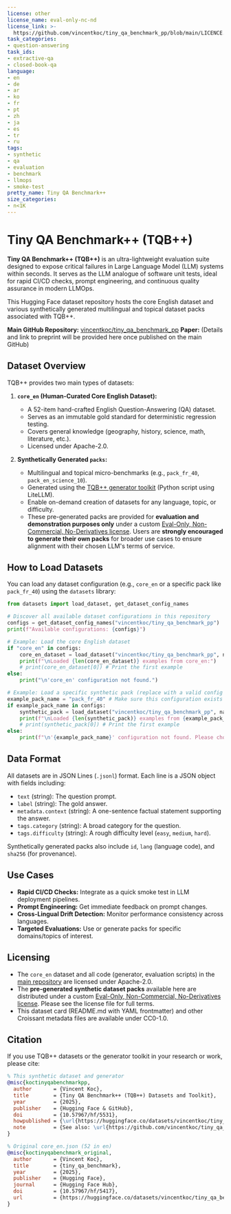 ```yaml
---
license: other
license_name: eval-only-nc-nd
license_link: >-
  https://github.com/vincentkoc/tiny_qa_benchmark_pp/blob/main/LICENCE.data_packs.md
task_categories:
- question-answering
task_ids:
- extractive-qa
- closed-book-qa
language:
- en
- de
- ar
- ko
- fr
- pt
- zh
- ja
- es
- tr
- ru
tags:
- synthetic
- qa
- evaluation
- benchmark
- llmops
- smoke-test
pretty_name: Tiny QA Benchmark++
size_categories:
- n<1K
---
```


# Tiny QA Benchmark++ (TQB++)

**Tiny QA Benchmark++ (TQB++)** is an ultra-lightweight evaluation suite designed to expose critical failures in Large Language Model (LLM) systems within seconds. It serves as the LLM analogue of software unit tests, ideal for rapid CI/CD checks, prompt engineering, and continuous quality assurance in modern LLMOps.

This Hugging Face dataset repository hosts the core English dataset and various synthetically generated multilingual and topical dataset packs associated with TQB++.

**Main GitHub Repository:** [vincentkoc/tiny_qa_benchmark_pp](https://github.com/vincentkoc/tiny_qa_benchmark_pp)
**Paper:** (Details and link to preprint will be provided here once published on the main GitHub)

## Dataset Overview

TQB++ provides two main types of datasets:

1.  **`core_en` (Human-Curated Core English Dataset):**
    *   A 52-item hand-crafted English Question-Answering (QA) dataset.
    *   Serves as an immutable gold standard for deterministic regression testing.
    *   Covers general knowledge (geography, history, science, math, literature, etc.).
    *   Licensed under Apache-2.0.

2.  **Synthetically Generated `packs`:**
    *   Multilingual and topical micro-benchmarks (e.g., `pack_fr_40`, `pack_en_science_10`).
    *   Generated using the [TQB++ generator toolkit](https://github.com/vincentkoc/tiny_qa_benchmark_pp/tree/main/tools/generator) (Python script using LiteLLM).
    *   Enable on-demand creation of datasets for any language, topic, or difficulty.
    *   These pre-generated packs are provided for **evaluation and demonstration purposes only** under a custom [Eval-Only, Non-Commercial, No-Derivatives license](https://github.com/vincentkoc/tiny_qa_benchmark_pp/blob/main/LICENCE.data_packs.md). Users are **strongly encouraged to generate their own packs** for broader use cases to ensure alignment with their chosen LLM's terms of service.

## How to Load Datasets

You can load any dataset configuration (e.g., `core_en` or a specific pack like `pack_fr_40`) using the `datasets` library:

```python
from datasets import load_dataset, get_dataset_config_names

# Discover all available dataset configurations in this repository
configs = get_dataset_config_names("vincentkoc/tiny_qa_benchmark_pp")
print(f"Available configurations: {configs}")

# Example: Load the core English dataset
if "core_en" in configs:
    core_en_dataset = load_dataset("vincentkoc/tiny_qa_benchmark_pp", name="core_en", split="train")
    print(f"\nLoaded {len(core_en_dataset)} examples from core_en:")
    # print(core_en_dataset[0]) # Print the first example
else:
    print("\n'core_en' configuration not found.")

# Example: Load a specific synthetic pack (replace with a valid config name from `configs`)
example_pack_name = "pack_fr_40" # Make sure this configuration exists
if example_pack_name in configs:
    synthetic_pack = load_dataset("vincentkoc/tiny_qa_benchmark_pp", name=example_pack_name, split="train")
    print(f"\nLoaded {len(synthetic_pack)} examples from {example_pack_name}:")
    # print(synthetic_pack[0]) # Print the first example
else:
    print(f"\n'{example_pack_name}' configuration not found. Please choose from available configurations.")
```

## Data Format

All datasets are in JSON Lines (`.jsonl`) format. Each line is a JSON object with fields including:

*   `text` (string): The question prompt.
*   `label` (string): The gold answer.
*   `metadata.context` (string): A one-sentence factual statement supporting the answer.
*   `tags.category` (string): A broad category for the question.
*   `tags.difficulty` (string): A rough difficulty level (`easy`, `medium`, `hard`).

Synthetically generated packs also include `id`, `lang` (language code), and `sha256` (for provenance).

## Use Cases

*   **Rapid CI/CD Checks:** Integrate as a quick smoke test in LLM deployment pipelines.
*   **Prompt Engineering:** Get immediate feedback on prompt changes.
*   **Cross-Lingual Drift Detection:** Monitor performance consistency across languages.
*   **Targeted Evaluations:** Use or generate packs for specific domains/topics of interest.

## Licensing

*   The `core_en` dataset and all code (generator, evaluation scripts) in the [main repository](https://github.com/vincentkoc/tiny_qa_benchmark_pp) are licensed under Apache-2.0.
*   The **pre-generated synthetic dataset packs** available here are distributed under a custom [Eval-Only, Non-Commercial, No-Derivatives license](https://github.com/vincentkoc/tiny_qa_benchmark_pp/blob/main/LICENCE.data_packs.md). Please see the license file for full terms.
*   This dataset card (README.md with YAML frontmatter) and other Croissant metadata files are available under CC0-1.0.

## Citation

If you use TQB++ datasets or the generator toolkit in your research or work, please cite:

```bibtex
% This synthetic dataset and generator
@misc{koctinyqabenchmarkpp,
  author       = {Vincent Koc},
  title        = {Tiny QA Benchmark++ (TQB++) Datasets and Toolkit},
  year         = {2025},
  publisher    = {Hugging Face & GitHub},
  doi          = {10.57967/hf/5531},
  howpublished = {\url{https://huggingface.co/datasets/vincentkoc/tiny_qa_benchmark_pp}},
  note         = {See also: \url{https://github.com/vincentkoc/tiny_qa_benchmark_pp}}
}

% Original core_en.json (52 in en)
@misc{koctinyqabenchmark_original,
  author       = {Vincent Koc},
  title        = {tiny_qa_benchmark},
  year         = {2025},
  publisher    = {Hugging Face},
  journal      = {Hugging Face Hub},
  doi          = {10.57967/hf/5417},
  url          = {https://huggingface.co/datasets/vincentkoc/tiny_qa_benchmark}
}
``` 